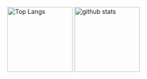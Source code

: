 <p align="left">
  <img alt="Top Langs" height="150px" src="https://github-readme-stats.vercel.app/api/top-langs/?username=ClarkLiam&layout=compact&count_private=true&show_icons=true&theme=dark" />
  <img alt="github stats" height="150px" src="https://github-readme-stats.vercel.app/api?username=ClarkLiam&count_private=true&show_icons=true&theme=dark" />
</p>

